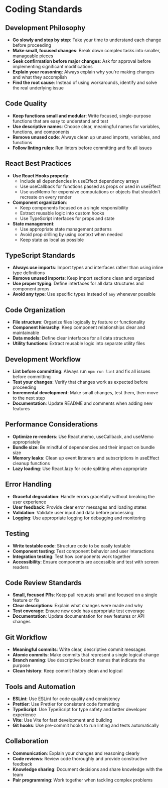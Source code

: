 # Coding Standards

## Development Philosophy
- **Go slowly and step by step**: Take your time to understand each change before proceeding
- **Make small, focused changes**: Break down complex tasks into smaller, manageable pieces
- **Seek confirmation before major changes**: Ask for approval before implementing significant modifications
- **Explain your reasoning**: Always explain why you're making changes and what they accomplish
- **Find the root cause**: Instead of using workarounds, identify and solve the real underlying issue

## Code Quality
- **Keep functions small and modular**: Write focused, single-purpose functions that are easy to understand and test
- **Use descriptive names**: Choose clear, meaningful names for variables, functions, and components
- **Remove unused code**: Always clean up unused imports, variables, and functions
- **Follow linting rules**: Run linters before committing and fix all issues

## React Best Practices
- **Use React Hooks properly**: 
  - Include all dependencies in useEffect dependency arrays
  - Use useCallback for functions passed as props or used in useEffect
  - Use useMemo for expensive computations or objects that shouldn't recreate on every render
- **Component organization**: 
  - Keep components focused on a single responsibility
  - Extract reusable logic into custom hooks
  - Use TypeScript interfaces for props and state
- **State management**: 
  - Use appropriate state management patterns
  - Avoid prop drilling by using context when needed
  - Keep state as local as possible

## TypeScript Standards
- **Always use imports**: Import types and interfaces rather than using inline type definitions
- **Remove unused imports**: Keep import sections clean and organized
- **Use proper typing**: Define interfaces for all data structures and component props
- **Avoid any type**: Use specific types instead of `any` whenever possible

## Code Organization
- **File structure**: Organize files logically by feature or functionality
- **Component hierarchy**: Keep component relationships clear and maintainable
- **Data models**: Define clear interfaces for all data structures
- **Utility functions**: Extract reusable logic into separate utility files

## Development Workflow
- **Lint before committing**: Always run `npm run lint` and fix all issues before committing
- **Test your changes**: Verify that changes work as expected before proceeding
- **Incremental development**: Make small changes, test them, then move to the next step
- **Documentation**: Update README and comments when adding new features

## Performance Considerations
- **Optimize re-renders**: Use React.memo, useCallback, and useMemo appropriately
- **Bundle size**: Be mindful of dependencies and their impact on bundle size
- **Memory leaks**: Clean up event listeners and subscriptions in useEffect cleanup functions
- **Lazy loading**: Use React.lazy for code splitting when appropriate

## Error Handling
- **Graceful degradation**: Handle errors gracefully without breaking the user experience
- **User feedback**: Provide clear error messages and loading states
- **Validation**: Validate user input and data before processing
- **Logging**: Use appropriate logging for debugging and monitoring

## Testing
- **Write testable code**: Structure code to be easily testable
- **Component testing**: Test component behavior and user interactions
- **Integration testing**: Test how components work together
- **Accessibility**: Ensure components are accessible and test with screen readers

## Code Review Standards
- **Small, focused PRs**: Keep pull requests small and focused on a single feature or fix
- **Clear descriptions**: Explain what changes were made and why
- **Test coverage**: Ensure new code has appropriate test coverage
- **Documentation**: Update documentation for new features or API changes

## Git Workflow
- **Meaningful commits**: Write clear, descriptive commit messages
- **Atomic commits**: Make commits that represent a single logical change
- **Branch naming**: Use descriptive branch names that indicate the purpose
- **Clean history**: Keep commit history clean and logical

## Tools and Automation
- **ESLint**: Use ESLint for code quality and consistency
- **Prettier**: Use Prettier for consistent code formatting
- **TypeScript**: Use TypeScript for type safety and better developer experience
- **Vite**: Use Vite for fast development and building
- **Git hooks**: Use pre-commit hooks to run linting and tests automatically

## Collaboration
- **Communication**: Explain your changes and reasoning clearly
- **Code reviews**: Review code thoroughly and provide constructive feedback
- **Knowledge sharing**: Document decisions and share knowledge with the team
- **Pair programming**: Work together when tackling complex problems 